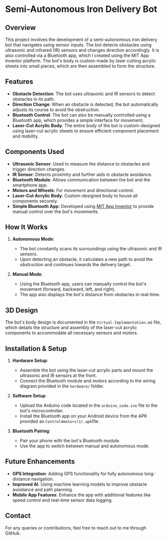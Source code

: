 # Semi-Autonomous Iron Delivery Bot

## Overview

This project involves the development of a semi-autonomous iron delivery bot that navigates using sensor inputs. The bot detects obstacles using ultrasonic and infrared (IR) sensors and changes direction accordingly. It is also controlled via a Bluetooth app, which I created using the MIT App Inventor platform. The bot's body is custom-made by laser cutting acrylic sheets into small pieces, which are then assembled to form the structure.

## Features

- **Obstacle Detection**: The bot uses ultrasonic and IR sensors to detect obstacles in its path.
- **Direction Change**: When an obstacle is detected, the bot automatically adjusts its course to avoid the obstruction.
- **Bluetooth Control**: The bot can also be manually controlled using a Bluetooth app, which provides a simple interface for movement.
- **Laser-Cut Acrylic Body**: The entire body of the bot is custom-designed using laser-cut acrylic sheets to ensure efficient component placement and mobility.

## Components Used

- **Ultrasonic Sensor**: Used to measure the distance to obstacles and trigger direction changes.
- **IR Sensor**: Detects proximity and further aids in obstacle avoidance.
- **Bluetooth Module**: Allows communication between the bot and the smartphone app.
- **Motors and Wheels**: For movement and directional control.
- **Laser-Cut Acrylic Body**: Custom-designed body to house all components securely.
- **Simple Bluetooth App**: Developed using [MIT App Inventor](http://appinventor.mit.edu/) to provide manual control over the bot's movements.

## How It Works

1. **Autonomous Mode**: 
   - The bot constantly scans its surroundings using the ultrasonic and IR sensors.
   - Upon detecting an obstacle, it calculates a new path to avoid the obstruction and continues towards the delivery target.
   
2. **Manual Mode**: 
   - Using the Bluetooth app, users can manually control the bot's movement (forward, backward, left, and right).
   - The app also displays the bot's distance from obstacles in real-time.

## 3D Design

The bot's body design is documented in the `Virtual-Implementation.md` file, which details the structure and assembly of the laser-cut acrylic components to accommodate all necessary sensors and motors.

## Installation & Setup

1. **Hardware Setup**:
   - Assemble the bot using the laser-cut acrylic parts and mount the ultrasonic and IR sensors at the front.
   - Connect the Bluetooth module and motors according to the wiring diagram provided in the `hardware/` folder.

2. **Software Setup**:
   - Upload the Arduino code located in the `arduino_code.ino` file to the bot's microcontroller.
   - Install the Bluetooth app on your Android device from the APK provided as `Control4motors(1).apk`file .

3. **Bluetooth Pairing**:
   - Pair your phone with the bot's Bluetooth module.
   - Use the app to switch between manual and autonomous mode.

## Future Enhancements

- **GPS Integration**: Adding GPS functionality for fully autonomous long-distance navigation.
- **Improved AI**: Using machine learning models to improve obstacle avoidance and path planning.
- **Mobile App Features**: Enhance the app with additional features like speed control and real-time sensor data logging.



## Contact

For any queries or contributions, feel free to reach out to me through GitHub.




